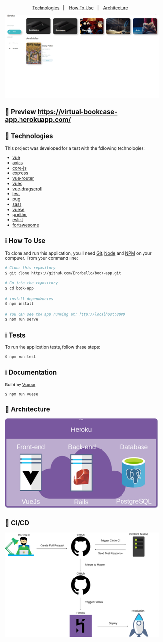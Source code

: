 <h1 align="center">
</h1>

<p align="center">
  <a href="#rocket-technologies">Technologies</a>&nbsp;&nbsp;&nbsp;|&nbsp;&nbsp;&nbsp;
  <a href="#information_source-how-to-use">How To Use</a>&nbsp;&nbsp;&nbsp;|&nbsp;&nbsp;&nbsp;
  <a href="#black_square_button-architecture">Architecture</a>&nbsp;&nbsp;&nbsp;
</p>

![Preview](public/preview.gif)

## :rocket: Preview https://virtual-bookcase-app.herokuapp.com/

## :rocket: Technologies

This project was developed for a test with the following technologies:

- [vue](https://vuejs.org/)
- [axios](https://github.com/axios/axios)
- [core-js](https://github.com/zloirock/core-js)
- [express](https://expressjs.com/pt-br/)
- [vue-router](https://router.vuejs.org/)
- [vuex](https://vuex.vuejs.org/)
- [vue-dragscroll](https://donmbelembe.github.io/vue-dragscroll/)
- [jest](https://jestjs.io/)
- [pug](https://pugjs.org/api/getting-started.html)
- [sass](https://sass-lang.com/)
- [vuese](https://github.com/vuese/vuese)
- [prettier](https://prettier.io/)
- [eslint](https://eslint.org/)
- [fortawesome](https://fontawesome.com/6?next=%2F)


## :information_source: How To Use

To clone and run this application, you'll need [Git](https://git-scm.com), [Node](https://docs.docker.com/compose/install/) and [NPM](https://www.npmjs.com/) on your computer. From your command line:

```bash
# Clone this repository
$ git clone https://github.com/Eronbello/book-app.git

# Go into the repository
$ cd book-app

# install dependencies
$ npm install

# You can see the app running at: http://localhost:8080
$ npm run serve
```
## :information_source: Tests

To run the application tests, follow these steps:

```bash
$ npm run test
```

## :information_source: Documentation

Build by [Vuese](https://github.com/vuese/vuese)
```bash
$ npm run vuese
```

## :black_square_button: Architecture

<img src="./public/Arquitetura.png" alt="architecture" title="Architecture"/>


## :black_square_button: CI/CD

<img src="./public/CI.png" alt="CI" title="CI/CD"/>